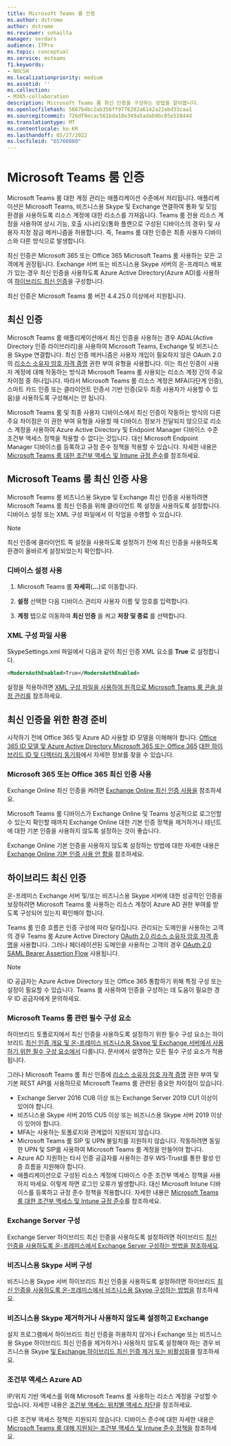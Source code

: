 ```yaml
---
title: Microsoft Teams 룸 인증
ms.author: dstrome
author: dstrome
ms.reviewer: sohailta
manager: serdars
audience: ITPro
ms.topic: conceptual
ms.service: msteams
f1.keywords:
- NOCSH
ms.localizationpriority: medium
ms.assetid: ''
ms.collection:
- M365-collaboration
description: Microsoft Teams 룸 최신 인증을 구성하는 방법을 알아봅니다.
ms.openlocfilehash: 5667b4bc2ab356ff9776282a6142a22abd33caa1
ms.sourcegitcommit: 726df9ecac561bda18e349a5adab9bc85e52844d
ms.translationtype: MT
ms.contentlocale: ko-KR
ms.lasthandoff: 05/27/2022
ms.locfileid: "65760880"
---
```

# <a name="authentication-in-microsoft-teams-rooms"></a>Microsoft Teams 룸 인증

Microsoft Teams 룸 대한 계정 관리는 애플리케이션 수준에서 처리됩니다. 애플리케이션은 Microsoft Teams, 비즈니스용 Skype 및 Exchange 연결하여 통화 및 모임 환경을 사용하도록 리소스 계정에 대한 리소스를 가져옵니다. Teams 룸 전용 리소스 계정을 사용하여 상시 기능, 호출 시나리오(통화 플랜으로 구성된 디바이스의 경우) 및 사용자 지정 잠금 메커니즘을 허용합니다. 즉, Teams 룸 대한 인증은 최종 사용자 디바이스와 다른 방식으로 발생합니다.  

최신 인증은 Microsoft 365 또는 Office 365 Microsoft Teams 룸 사용하는 모든 고객에게 권장됩니다. Exchange 서버 또는 비즈니스용 Skype 서버의 온-프레미스 배포가 있는 경우 최신 인증을 사용하도록 Azure Active Directory(Azure AD)를 사용하여 [하이브리드 최신 인증](/office365/enterprise/hybrid-modern-auth-overview)을 구성합니다.

최신 인증은 Microsoft Teams 룸 버전 4.4.25.0 이상에서 지원됩니다.

## <a name="modern-authentication"></a>최신 인증

Microsoft Teams 룸 애플리케이션에서 최신 인증을 사용하는 경우 ADAL(Active Directory 인증 라이브러리)을 사용하여 Microsoft Teams, Exchange 및 비즈니스용 Skype 연결합니다. 최신 인증 메커니즘은 사용자 개입이 필요하지 않은 OAuth 2.0의 [리소스 소유자 암호 자격 증명](/azure/active-directory/develop/v2-oauth-ropc) 권한 부여 유형을 사용합니다. 이는 최신 인증이 사용자 계정에 대해 작동하는 방식과 Microsoft Teams 룸 사용되는 리소스 계정 간의 주요 차이점 중 하나입니다. 따라서 Microsoft Teams 룸 리소스 계정은 MFA(다단계 인증), 스마트 카드 인증 또는 클라이언트 인증서 기반 인증(모두 최종 사용자가 사용할 수 있음)을 사용하도록 구성해서는 안 됩니다.

Microsoft Teams 룸 및 최종 사용자 디바이스에서 최신 인증이 작동하는 방식의 다른 주요 차이점은 이 권한 부여 유형을 사용할 때 디바이스 정보가 전달되지 않으므로 리소스 계정을 사용하여 Azure Active Directory 및 Endpoint Manager 디바이스 수준 조건부 액세스 정책을 적용할 수 없다는 것입니다. 대신 Microsoft Endpoint Manager 디바이스를 등록하고 규정 준수 정책을 적용할 수 있습니다. 자세한 내용은 [Microsoft Teams 룸 대한 조건부 액세스 및 Intune 규정 준수](conditional-access-and-compliance-for-devices.md)를 참조하세요.

## <a name="enable-modern-authentication-on-microsoft-teams-rooms"></a>Microsoft Teams 룸 최신 인증 사용

Microsoft Teams 룸 비즈니스용 Skype 및 Exchange 최신 인증을 사용하려면 Microsoft Teams 룸 최신 인증을 위해 클라이언트 쪽 설정을 사용하도록 설정합니다. 디바이스 설정 또는 XML 구성 파일에서 이 작업을 수행할 수 있습니다.

> [!NOTE]
> 최신 인증에 클라이언트 쪽 설정을 사용하도록 설정하기 전에 최신 인증을 사용하도록 환경이 올바르게 설정되었는지 확인합니다.

### <a name="using-device-settings"></a>디바이스 설정 사용

1. Microsoft Teams 룸 **자세히**(**...**)로 이동합니다.
    
2. **설정** 선택한 다음 디바이스 관리자 사용자 이름 및 암호를 입력합니다.
3. **계정** 탭으로 이동하여 **최신 인증** 을 켜고 **저장 및 종료** 를 선택합니다.

### <a name="using-the-xml-config-file"></a>XML 구성 파일 사용

SkypeSettings.xml 파일에서 다음과 같이 최신 인증 XML 요소를 **True** 로 설정합니다.

```XML
<ModernAuthEnabled>True</ModernAuthEnabled>
```

설정을 적용하려면 [XML 구성 파일을 사용하여 원격으로 Microsoft Teams 룸 콘솔 설정 관리를](xml-config-file.md) 참조하세요.

## <a name="prepare-your-environment-for-modern-authentication"></a>최신 인증을 위한 환경 준비

시작하기 전에 Office 365 및 Azure AD 사용할 ID 모델을 이해해야 합니다. [Office 365 ID 모델 및 Azure Active Directory Microsoft 365 또는 Office 365](/Office365/Enterprise/about-office-365-identity) [대한 하이브리드 ID 및 디렉터리 동기화](/Office365/Enterprise/plan-for-directory-synchronization)에서 자세한 정보를 찾을 수 있습니다.

### <a name="enable-modern-authentication-in-microsoft-365-or-office-365"></a>Microsoft 365 또는 Office 365 최신 인증 사용

Exchange Online 최신 인증을 켜려면 [Exchange Online 최신 인증 사용을](/exchange/clients-and-mobile-in-exchange-online/enable-or-disable-modern-authentication-in-exchange-online) 참조하세요.

Microsoft Teams 룸 디바이스가 Exchange Online 및 Teams 성공적으로 로그인할 수 있는지 확인할 때까지 Exchange Online 대한 기본 인증 정책을 제거하거나 테넌트에 대한 기본 인증을 사용하지 않도록 설정하는 것이 좋습니다.

Exchange Online 기본 인증을 사용하지 않도록 설정하는 방법에 대한 자세한 내용은 [Exchange Online 기본 인증 사용 안 함을](/exchange/clients-and-mobile-in-exchange-online/disable-basic-authentication-in-exchange-online) 참조하세요.

## <a name="hybrid-modern-authentication"></a>하이브리드 최신 인증

온-프레미스 Exchange 서버 및/또는 비즈니스용 Skype 서버에 대한 성공적인 인증을 보장하려면 Microsoft Teams 룸 사용하는 리소스 계정이 Azure AD 권한 부여를 받도록 구성되어 있는지 확인해야 합니다.

Teams 룸 인증 흐름은 인증 구성에 따라 달라집니다. 관리되는 도메인을 사용하는 고객의 경우 Teams 룸 Azure Active Directory [OAuth 2.0 리소스 소유자 암호 자격 증명](/azure/active-directory/develop/v2-oauth-ropc)을 사용합니다. 그러나 페더레이션된 도메인을 사용하는 고객의 경우 [OAuth 2.0 SAML Bearer Assertion Flow](/azure/active-directory/develop/v2-saml-bearer-assertion) 사용됩니다.

> [!NOTE]
> ID 공급자는 Azure Active Directory 또는 Office 365 통합하기 위해 특정 구성 또는 설정이 필요할 수 있습니다. Teams 룸 사용하여 인증을 구성하는 데 도움이 필요한 경우 ID 공급자에게 문의하세요.


### <a name="prerequisites-specific-to-microsoft-teams-rooms"></a>Microsoft Teams 룸 관련 필수 구성 요소

하이브리드 토폴로지에서 최신 인증을 사용하도록 설정하기 위한 필수 구성 요소는 하이브리드 [최신 인증 개요 및 온-프레미스 비즈니스용 Skype 및 Exchange 서버에서 사용하기 위한 필수 구성 요소에서](/office365/enterprise/hybrid-modern-auth-overview) 다룹니다. 문서에서 설명하는 모든 필수 구성 요소가 적용됩니다.

그러나 Microsoft Teams 룸 최신 인증에 [리소스 소유자 암호 자격 증명](https://tools.ietf.org/html/rfc6749#section-1.3.3) 권한 부여 및 기본 REST API를 사용하므로 Microsoft Teams 룸 관련된 중요한 차이점이 있습니다.

- Exchange Server 2016 CU8 이상 또는 Exchange Server 2019 CU1 이상이 있어야 합니다.
- 비즈니스용 Skype 서버 2015 CU5 이상 또는 비즈니스용 Skype 서버 2019 이상이 있어야 합니다.
- MFA는 사용하는 토폴로지와 관계없이 지원되지 않습니다.
- Microsoft Teams 룸 SIP 및 UPN 불일치를 지원하지 않습니다. 작동하려면 동일한 UPN 및 SIP를 사용하여 Microsoft Teams 룸 계정을 만들어야 합니다.
- Azure AD 지원하는 타사 인증 공급자를 사용하는 경우 WS-Trust를 통한 활성 인증 흐름을 지원해야 합니다.
- 애플리케이션으로 구성된 리소스 계정에 디바이스 수준 조건부 액세스 정책을 사용하지 마세요. 이렇게 하면 로그인 오류가 발생합니다. 대신 Microsoft Intune 디바이스를 등록하고 규정 준수 정책을 적용합니다. 자세한 내용은 [Microsoft Teams 룸 대한 조건부 액세스 및 Intune 규정 준수](conditional-access-and-compliance-for-devices.md)를 참조하세요.

### <a name="configure-exchange-server"></a>Exchange Server 구성

Exchange Server 하이브리드 최신 인증을 사용하도록 설정하려면 하이브리드 [최신 인증을 사용하도록 온-프레미스에서 Exchange Server 구성하는 방법을 참조하세요](/Office365/Enterprise/configure-exchange-server-for-hybrid-modern-authentication).

### <a name="configure-skype-for-business-server"></a>비즈니스용 Skype 서버 구성

비즈니스용 Skype 서버 하이브리드 최신 인증을 사용하도록 설정하려면 하이브리드 [최신 인증을 사용하도록 온-프레미스에서 비즈니스용 Skype 구성하는 방법을](/Office365/Enterprise/configure-exchange-server-for-hybrid-modern-authentication) 참조하세요.

### <a name="remove-or-disable-skype-for-business-and-exchange"></a>비즈니스용 Skype 제거하거나 사용하지 않도록 설정하고 Exchange

설치 프로그램에서 하이브리드 최신 인증을 허용하지 않거나 Exchange 또는 비즈니스용 Skype 하이브리드 최신 인증을 제거하거나 사용하지 않도록 설정해야 하는 경우 비즈니스용 Skype [및 Exchange 하이브리드 최신 인증 제거 또는 비활성화](/Office365/Enterprise/remove-or-disable-hybrid-modern-authentication-from-skype-for-business-and-excha)를 참조하세요.

### <a name="azure-ad-conditional-access"></a>조건부 액세스 Azure AD

IP/위치 기반 액세스를 위해 Microsoft Teams 룸 사용하는 리소스 계정을 구성할 수 있습니다. 자세한 내용은 [조건부 액세스: 위치별 액세스 차단](/azure/active-directory/conditional-access/howto-conditional-access-policy-location)을 참조하세요.

다른 조건부 액세스 정책은 지원되지 않습니다. 디바이스 준수에 대한 자세한 내용은 [Microsoft Teams 룸 대해 지원되는 조건부 액세스 및 Intune 준수 정책을](supported-ca-and-compliance-policies.md) 참조하세요.
